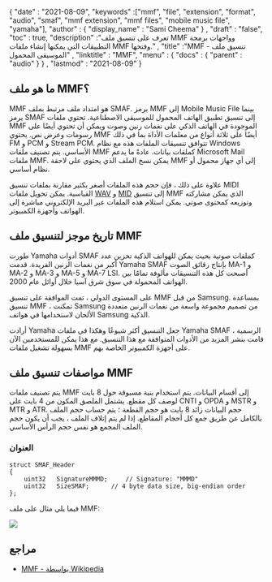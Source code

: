 {
  "date" : "2021-08-09",
  "keywords" :["mmf", "file", "extension", "format", "audio", "smaf", "mmf extension", "mmf files", "mobile music file", "yamaha"],
  "author" : {
    "display_name" : "Sami Cheema"
} ,
  "draft" : "false",
  "toc" : true,
  "description" :"تعرف على تنسيق ملف MMF وواجهات برمجة التطبيقات التي يمكنها إنشاء ملفات MMF وفتحها." ,
  "title" :"MMF - تنسيق ملف الموسيقى المحمول" ,
  "linktitle" : "MMF",
  "menu" : {
    "docs" : {
      "parent" : "audio"
}
} ,
  "lastmod" : "2021-08-09"
}

## ما هو ملف MMF؟

MMF هو امتداد ملف مرتبط بملف SMAF. يرمز MMF إلى Mobile Music File بينما يرمز SMAF إلى تنسيق تطبيق الهاتف المحمول للموسيقى الاصطناعية. تحتوي ملفات MMF الموجودة في الهاتف الذكي على نغمات رنين وصوت ويمكن أن تحتوي أيضًا على رسومات وعرض نص. يحتوي MMF أيضًا على ثلاثة أنواع من معلمات الأداة بما في ذلك FM و PCM و Stream PCM. تتوافق تنسيقات الملفات هذه مع نظام Windows الأساسي. يتم تصنيف ملفات MMF كملفات بيانات. عادةً ما يدعم Microsoft Mail ملفات MMF. يمكن نسخ الملف الذي يحتوي على لاحقة MMF إلى أي جهاز محمول أو نظام أساسي.

علاوة على ذلك ، فإن حجم هذه الملفات أصغر بكثير مقارنة بملفات تنسيق MIDI القياسية. يمكن تحويل ملفات [WAV](/ar/audio/wav/) و [MID](/ar/audio/mid/) إلى تنسيق MMF الذي يمكن مشاركته وتوزيعه كمحتوى صوتي. يمكن استلام هذه الملفات عبر البريد الإلكتروني مباشرة إلى الهواتف وأجهزة الكمبيوتر.


## تاريخ موجز لتنسيق ملف MMF

طورت Yamaha أدوات SMAF كملفات صوتية بحيث يمكن للهواتف الذكية تخزين عدد أكبر من نغمات الرنين الفريدة. قدمت Yamaha SMAF بإنتاج رقائق الصوت MA-1 و MA-2 و MA-3 و MA-5 و MA-7 LSI. أصبحت كل هذه التنسيقات مألوفة تمامًا بين الهواتف المحمولة في سوق شرق آسيا خلال أوائل عام 2000.

على المستوى الدولي ، تمت الموافقة على تنسيق MMF من قبل Samsung. بمساعدة تنسيق MMF ، تمكنت Samsung من تصميم مجموعة واسعة من نغمات الرنين متعددة الألحان لاستخدامها في هواتف Samsung الذكية.

أرادت Yamaha جعل التنسيق أكثر شيوعًا وهكذا في ملفات Yamaha SMAF الرسمية ، قامت بنشر المزيد من الأدوات المتوافقة مع هذا التنسيق. مع هذا يمكن للمستخدمين الآن بسهولة تشغيل ملفات MMF على أجهزة الكمبيوتر الخاصة بهم.


## مواصفات تنسيق ملف MMF ##

يتم تصنيف ملفات MMF إلى أقسام البيانات. يتم استخدام بنية مسبوقة حول 8 بايت لوصف كل مقطع.
يشتمل الملصق المكون من 4 بايت على CNTI و OPDA و MSTR و MTR و ATR. حجم البيانات زائد 8 بايت هو حجم القطعة ؛ يتم حساب حجم الملف بالكامل عن طريق جمع كل أحجام المقاطع. إذا لم يتم إتلاف الملف ، يجب أن يكون حجم الملف المجمع هو نفس حجم الرأس الأساسي.

### العنوان ###

```
struct SMAF_Header
{
    uint32   SignatureMMMD;     // Signature: "MMMD"
    uint32   SizeSMAF;      // 4 byte data size, big-endian order
};
```

فيما يلي مثال على ملف MMF:

![](../mmf.png)

## مراجع

* [MMF - بواسطة Wikipedia](https://en.wikipedia.org/wiki/Synthetic_music_mobile_application_format)

